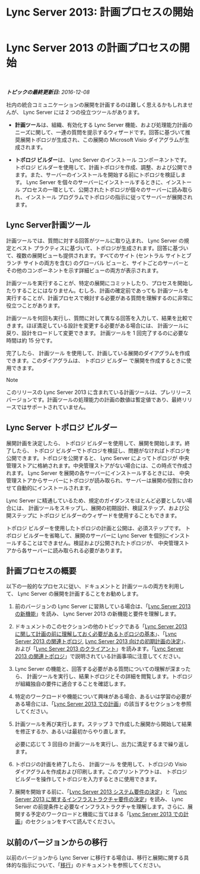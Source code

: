 ﻿---
title: 'Lync Server 2013: 計画プロセスの開始'
TOCTitle: 計画プロセスの開始
ms:assetid: df3722b3-f859-49e1-b3ff-ee6863483731
ms:mtpsurl: https://technet.microsoft.com/ja-jp/library/Gg398986(v=OCS.15)
ms:contentKeyID: 48273871
ms.date: 12/10/2016
mtps_version: v=OCS.15
ms.translationtype: HT
---

# Lync Server 2013 の計画プロセスの開始

 

_**トピックの最終更新日:** 2016-12-08_

社内の統合コミュニケーションの展開を計画するのは難しく思えるかもしれませんが、 Lync Server には 2 つの役立つツールがあります。

  - **計画ツール**は、組織、有効化する Lync Server 機能、および処理能力計画のニーズに関して、一連の質問を提示するウィザードです。回答に基づいて推奨展開トポロジが生成され、この展開の Microsoft Visio ダイアグラムが生成されます。

  - **トポロジ ビルダー**は、 Lync Server のインストール コンポーネントです。 トポロジ ビルダーを使用して、計画トポロジを作成、調整、および公開できます。また、サーバーのインストールを開始する前にトポロジを検証します。 Lync Server を個々のサーバーにインストールするときに、インストール プロセスの一環として、公開されたトポロジが個々のサーバーに読み取られ、インストール プログラムでトポロジの指示に従ってサーバーが展開されます。

## Lync Server計画ツール

計画ツールでは、質問に対する回答がツールに取り込まれ、 Lync Server の規定とベスト プラクティスに基づいて、トポロジが生成されます。回答に基づいて、複数の展開ビューも提供されます。すべてのサイト (セントラル サイトとブランチ サイトの両方を含む) のグローバル ビューと、サイトごとのサーバーとその他のコンポーネントを示す詳細ビューの両方が表示されます。

計画ツールを実行することが、特定の展開にコミットしたり、プロセスを開始したりすることにはなりません。むしろ、計画の確定前であっても 計画ツールを実行することが、計画プロセスで検討する必要がある質問を理解するのに非常に役立つことがあります。

計画ツールを何回も実行し、質問に対して異なる回答を入力して、結果を比較できます。ほぼ満足している設計を変更する必要がある場合には、 計画ツールに戻り、設計をロードして変更できます。 計画ツールを 1 回完了するのに必要な時間は約 15 分です。

完了したら、 計画ツール を使用して、計画している展開のダイアグラムを作成できます。このダイアグラムは、 トポロジ ビルダー で展開を作成するときに使用できます。

> [!NOTE]
> このリリースの Lync Server 2013 に含まれている計画ツールは、プレリリース バージョンです。計画ツールの処理能力の計画の数値は暫定値であり、最終リリースではサポートされていません。


## Lync Server トポロジ ビルダー

展開計画を決定したら、 トポロジ ビルダーを使用して、展開を開始します。終了したら、 トポロジ ビルダーでトポロジを検証し、問題がなければトポロジを公開できます。トポロジを公開すると、 Lync Server によってトポロジが 中央管理ストアに格納されます。中央管理ストアがない場合には、この時点で作成されます。 Lync Server を展開の各サーバーにインストールするときには、 中央管理ストアからサーバーにトポロジが読み取られ、サーバーは展開の役割に合わせて自動的にインストールされます。

Lync Server に精通しているため、規定のガイダンスをほとんど必要としない場合には、 計画ツールをスキップし、展開の初期設計、検証ステップ、および公開ステップに トポロジ ビルダーのウィザードを使用することもできます。

トポロジ ビルダーを使用したトポロジの計画と公開は、必須ステップです。 トポロジ ビルダーを省略して、展開のサーバーに Lync Server を個別にインストールすることはできません。検証および公開されたトポロジが、 中央管理ストアから各サーバーに読み取られる必要があります。

## 計画プロセスの概要

以下の一般的なプロセスに従い、ドキュメントと 計画ツールの両方を利用して、 Lync Server の展開を計画することをお勧めします。

1.  前のバージョンの Lync Server に習熟している場合は、「[Lync Server 2013 の新機能](lync-server-2013-new-features.md)」を読み、 Lync Server 2013 の新機能と要件を理解します。

2.  ドキュメントのこのセクションの他のトピックである「[Lync Server 2013 に関して計画の前に理解しておく必要があるトポロジの基本](lync-server-2013-topology-basics-you-must-know-before-planning.md)」、「[Lync Server 2013 の関連トポロジ](lync-server-2013-reference-topologies.md), [Lync Server 2013 向けの初期計画の決定](lync-server-2013-initial-planning-decisions.md)」、および「[Lync Server 2013 のクライアント](lync-server-2013-clients.md)」を読みます。「[Lync Server 2013 の関連トポロジ](lync-server-2013-reference-topologies.md)」で説明されている計画事項に注意してください。

3.  Lync Server の機能と、回答する必要がある質問についての理解が深まったら、 計画ツールを実行し、結果トポロジとその詳細を閲覧します。トポロジが組織独自の要件に適合することを確認します。

4.  特定のワークロードや機能について興味がある場合、あるいは学習の必要がある場合には、「[Lync Server 2013 での計画](lync-server-2013-planning.md)」の該当するセクションを参照してください。

5.  計画ツールを再び実行します。ステップ 3 で作成した展開から開始して結果を修正するか、あるいは最初からやり直します。
    
    必要に応じて 3 回目の 計画ツールを実行し、出力に満足するまで繰り返します。

6.  トポロジの計画を終了したら、 計画ツール を使用して、トポロジの Visio ダイアグラムを作成および印刷します。このプリントアウトは、 トポロジ ビルダーを操作してトポロジを入力するときに使用できます。

7.  展開を開始する前に、「[Lync Server 2013 システム要件の決定](lync-server-2013-determining-your-system-requirements.md)」と「[Lync Server 2013 に関するインフラストラクチャ要件の決定](lync-server-2013-determining-your-infrastructure-requirements.md)」を読み、 Lync Server の前提条件と必要なインフラストラクチャを理解します。さらに、展開する予定のワークロードと機能に当てはまる「[Lync Server 2013 での計画](lync-server-2013-planning.md)」のセクションをすべて読んでください。

## 以前のバージョンからの移行

以前のバージョンから Lync Server に移行する場合は、移行と展開に関する具体的な指示について、「[移行](migration.md)」のドキュメントを参照してください。

